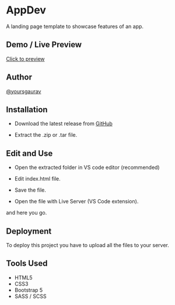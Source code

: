 
# AppDev

A landing page template to showcase features of an app.


## Demo / Live Preview
[Click to preview](https://yoursgaurav.github.io/AppDev)
 
## Author
[@yoursgaurav](https://www.github.com/yoursgaurav)



## Installation

- Download the latest release from [GitHub](https://github.com/yoursgaurav/AppDev/releases)

- Extract the .zip or .tar file.
## Edit and Use

- Open the extracted folder in VS code editor (recommended)

- Edit index.html file.

- Save the file.

- Open the file with Live Server (VS Code extension).

and here you go.
## Deployment

To deploy this project you have to upload all the files to your server.

## Tools Used

- HTML5
- CSS3
- Bootstrap 5
- SASS / SCSS
